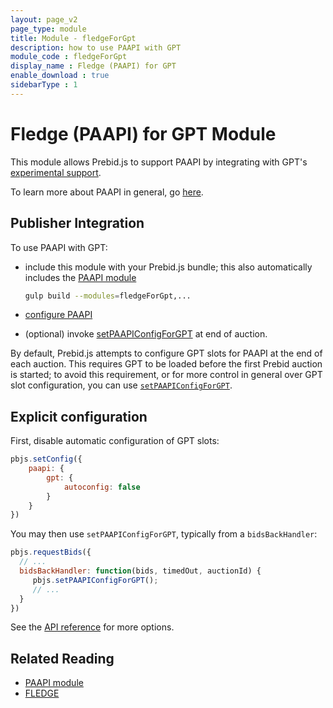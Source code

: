 ```yaml
---
layout: page_v2
page_type: module
title: Module - fledgeForGpt
description: how to use PAAPI with GPT
module_code : fledgeForGpt
display_name : Fledge (PAAPI) for GPT
enable_download : true
sidebarType : 1
---
```


# Fledge (PAAPI) for GPT Module

This module allows Prebid.js to support PAAPI by integrating with GPT's [experimental
support](https://github.com/google/ads-privacy/tree/master/proposals/fledge-multiple-seller-testing).

To learn more about PAAPI in general, go [here](https://github.com/WICG/turtledove/blob/main/FLEDGE.md).

## Publisher Integration

To use PAAPI with GPT:

- include this module with your Prebid.js bundle; this also automatically includes the [PAAPI module](/dev-docs/modules/paapi.html)

    ```bash
   gulp build --modules=fledgeForGpt,...     
    ```

- [configure PAAPI](/dev-docs/modules/paapi.html#config)
- (optional) invoke [setPAAPIConfigForGPT](/dev-docs/publisher-api-reference/setPAAPIConfigForGPT.html) at end of auction.

By default, Prebid.js attempts to configure GPT slots for PAAPI at the end of each auction. This requires GPT to be loaded before the first Prebid auction is started; to avoid this requirement, or for more control in general over GPT slot configuration, you can use [`setPAAPIConfigForGPT`](/dev-docs/publisher-api-reference/setPAAPIConfigForGPT.html).

## Explicit configuration

First, disable automatic configuration of GPT slots:

```js
pbjs.setConfig({
    paapi: {
        gpt: {
            autoconfig: false
        }
    }
})
```

You may then use `setPAAPIConfigForGPT`, typically from a `bidsBackHandler`:

```js
pbjs.requestBids({
  // ...
  bidsBackHandler: function(bids, timedOut, auctionId) {  
     pbjs.setPAAPIConfigForGPT();
     // ...
  }
})
```

See the [API reference](/dev-docs/publisher-api-reference/setPAAPIConfigForGpt.html) for more options.

## Related Reading

- [PAAPI module](/dev-docs/modules/paapi.html)
- [FLEDGE](https://github.com/WICG/turtledove/blob/main/FLEDGE.md)
